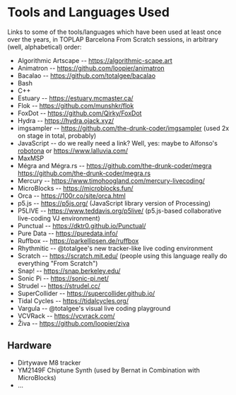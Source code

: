 # Tools and Languages Used

Links to some of the tools/languages which have been used at least once over the years, in TOPLAP Barcelona From Scratch sessions, in arbitrary (well, alphabetical) order:

- Algorithmic Artscape -- https://algorithmic-scape.art
- Animatron -- https://github.com/loopier/animatron
- Bacalao -- https://github.com/totalgee/bacalao
- Bash 
- C++ 
- Estuary -- https://estuary.mcmaster.ca/
- Flok -- https://github.com/munshkr/flok
- FoxDot -- https://github.com/Qirky/FoxDot
- Hydra -- https://hydra.ojack.xyz/
- imgsampler -- https://github.com/the-drunk-coder/imgsampler (used 2x on stage in total, probably)
- JavaScript -- do we really need a link? Well, yes: maybe to Alfonso's [robotona](https://www.lalluvia.com/robotona/) or https://www.lalluvia.com/
- MaxMSP 
- Mégra and Mégra.rs -- https://github.com/the-drunk-coder/megra https://github.com/the-drunk-coder/megra.rs
- Mercury -- https://www.timohoogland.com/mercury-livecoding/
- MicroBlocks -- https://microblocks.fun/
- Orca -- https://100r.co/site/orca.html
- p5.js -- https://p5js.org/ (JavaScript library version of Processing) 
- P5LIVE -- https://www.teddavis.org/p5live/ (p5.js-based collaborative live-coding VJ environment)
- Punctual -- https://dktr0.github.io/Punctual/
- Pure Data -- https://puredata.info/
- Ruffbox -- https://parkellipsen.de/ruffbox
- Rhythmitic -- @totalgee's new tracker-like live coding environment
- Scratch -- https://scratch.mit.edu/ (people using this language really do everything "From Scratch")
- Snap! -- https://snap.berkeley.edu/
- Sonic Pi -- https://sonic-pi.net/
- Strudel -- https://strudel.cc/
- SuperCollider -- https://supercollider.github.io/
- Tidal Cycles -- https://tidalcycles.org/
- Vargula -- @totalgee's visual live coding playground
- VCVRack -- https://vcvrack.com/
- Živa -- https://github.com/loopier/ziva

## Hardware

- Dirtywave M8 tracker
- YM2149F Chiptune Synth (used by Bernat in Combination with MicroBlocks)
- ...
